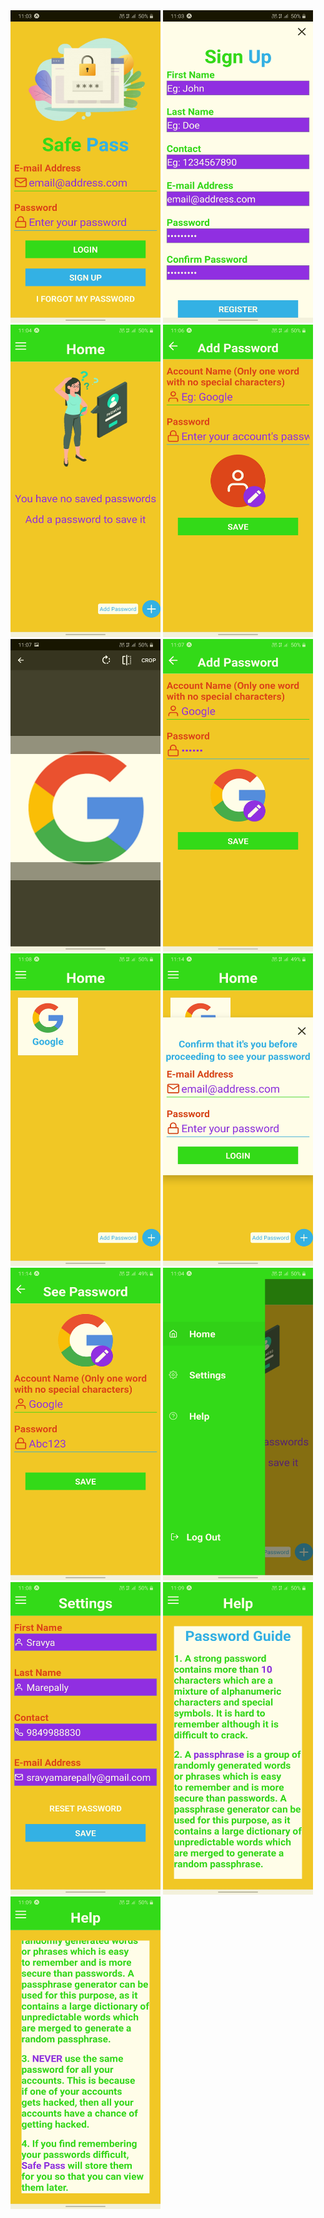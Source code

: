 <img src="./assets/screenshots/Login Screen.jpg" style="height: 500px; width:240px;"/>
<img src="./assets/screenshots/Sign Up Screen.jpg" style="height: 500px; width:240px;"/>
<img src="./assets/screenshots/Home Screen 1.jpg" style="height: 500px; width:240px;"/>
<img src="./assets/screenshots/Add Password 1.jpg" style="height: 500px; width:240px;"/>
<img src="./assets/screenshots/Adding Account Image.jpg" style="height: 500px; width:240px;"/>
<img src="./assets/screenshots/Add Password 2.jpg" style="height: 500px; width:240px;"/>
<img src="./assets/screenshots/Home Screen 2.jpg" style="height: 500px; width:240px;"/>
<img src="./assets/screenshots/See Password Alert.jpg" style="height: 500px; width:240px;"/>
<img src="./assets/screenshots/See Password Screen.jpg" style="height: 500px; width:240px;"/>
<img src="./assets/screenshots/Side Drawer.jpg" style="height: 500px; width:240px;"/>
<img src="./assets/screenshots/Settings Screen.jpg" style="height: 500px; width:240px;"/>
<img src="./assets/screenshots/Help Screen 1.jpg" style="height: 500px; width:240px;"/>
<img src="./assets/screenshots/Help Screen 2.jpg" style="height: 500px; width:240px;"/>
